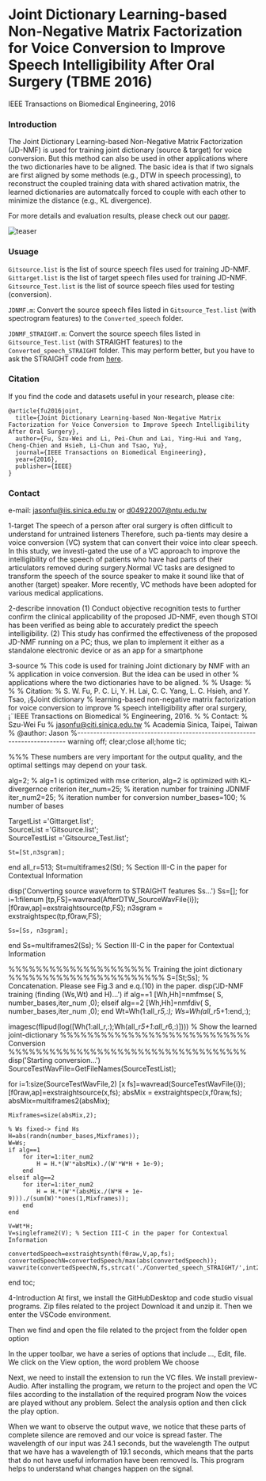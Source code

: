# Joint Dictionary Learning-based Non-Negative Matrix Factorization for Voice Conversion to Improve Speech Intelligibility After Oral Surgery (TBME 2016)


IEEE Transactions on Biomedical Engineering, 2016


### Introduction
The Joint Dictionary Learning-based Non-Negative Matrix Factorization (JD-NMF) is used for training joint dictionary (source & target) for voice conversion. But this method can also be used in other applications where the two dictionaries have to be aligned. The basic idea is that if two signals are first aligned by some methods (e.g., DTW in speech processing), to reconstruct the coupled training data with shared activation matrix, the learned dictionaries are automatcally forced to couple with each other to minimize the distance (e.g., KL divergence).


For more details and evaluation results, please check out our  [paper](http://ieeexplore.ieee.org/document/7797132/).

![teaser](https://jasonswfu.github.io/JasonFu.github.io/images/Joint_NMF.png)

### Usuage

`Gitsource.list` is the list of source speech files used for training JD-NMF.
`Gittarget.list` is the list of target speech files used for training JD-NMF.
`Gitsource_Test.list` is the list of source speech files used for testing (conversion).

`JDNMF.m`: Convert the source speech files listed in `Gitsource_Test.list` (with spectrogram features) to the `Converted_speech` folder.


`JDNMF_STRAIGHT.m`: Convert the source speech files listed in `Gitsource_Test.list` (with STRAIGHT features) to the `Converted_speech_STRAIGHT` folder. This may perform better, but you have to ask the STRAIGHT code from [here](http://www.wakayama-u.ac.jp/~kawahara/index-e.html).


### Citation

If you find the code and datasets useful in your research, please cite:

    @article{fu2016joint,
      title={Joint Dictionary Learning-based Non-Negative Matrix Factorization for Voice Conversion to Improve Speech Intelligibility After Oral Surgery},
      author={Fu, Szu-Wei and Li, Pei-Chun and Lai, Ying-Hui and Yang, Cheng-Chien and Hsieh, Li-Chun and Tsao, Yu},
      journal={IEEE Transactions on Biomedical Engineering},
      year={2016},
      publisher={IEEE}
    }
    
### Contact

e-mail: jasonfu@iis.sinica.edu.tw or d04922007@ntu.edu.tw








1-target
The speech of a person after oral surgery is often difficult to understand for untrained listeners Therefore, such pa-tients may desire a voice conversion (VC) system that can convert their voice into clear speech. In this study, we investi-gated the use of a VC approach to improve the intelligibility of the speech of patients who have had parts of their articulators removed during surgery.Normal VC tasks are designed to transform the speech of the source speaker to make it sound like that of another (target) speaker. More recently, VC methods have been adopted for various medical applications.

2-describe innovation
(1) Conduct objective recognition tests to further confirm the clinical applicability of the proposed JD-NMF, even though STOI has been verified as being able to accurately predict the speech intelligibility. (2) This study has confirmed the effectiveness of the proposed JD-NMF running on a PC; thus, we plan to implement it either as a standalone electronic device or as an app for a smartphone

3-source
% This code is used for training Joint dictionary by NMF with an
% application in voice conversion. But the idea can be used in other
% applications where the two dictionaries have to be aligned.
% 
% Usage: 
%        
% 
% Citation: 
%       S. W. Fu, P. C. Li, Y. H. Lai, C. C. Yang, L. C. Hsieh, and Y. Tsao, ¡§Joint dictionary
%       learning-based non-negative matrix factorization for voice conversion to improve
%       speech intelligibility after oral surgery,¡¨IEEE Transactions on Biomedical
%       Engineering, 2016.
% 
% Contact:
%        Szu-Wei Fu
%        jasonfu@citi.sinica.edu.tw
%        Academia Sinica, Taipei, Taiwan
% @author: Jason
%--------------------------------------------------------------------------
warning off;
clear;close all;home
tic;

%%% These numbers are very important for the output quality, and the optimal settings may depend on your task.

alg=2;               % alg=1 is optimized with mse criterion, alg=2 is optimized with KL-divergernce criterion
iter_num=25;         % iteration number for training JDNMF
iter_num2=25;         % iteration number for conversion
number_bases=100;     %  number of bases

TargetList     ='Gittarget.list';  
SourceList     ='Gitsource.list';      
SourceTestList ='Gitsource_Test.list'; 


    St=[St,n3sgram];
end
all_r=513;
St=multiframes2(St); % Section III-C in the paper for Contextual Information

disp('Converting source waveform to STRAIGHT features Ss...')
Ss=[];
for i=1:filenum
    [tp,FS]=wavread(AfterDTW_SourceWavFile{i}); 
    [f0raw,ap]=exstraightsource(tp,FS); 
    n3sgram = exstraightspec(tp,f0raw,FS); 
    
    Ss=[Ss, n3sgram];
end
Ss=multiframes2(Ss); % Section III-C in the paper for Contextual Information

%%%%%%%%%%%%%%%%%%%%% Training the joint dictionary %%%%%%%%%%%%%%%%%%%%%%%
S=[St;Ss];      % Concatenation. Please see Fig.3 and e.q.(10) in the paper.
disp('JD-NMF training (finding (Ws,Wt) and H)...')
if alg==1
    [Wh,Hh]=nmfmse( S, number_bases,iter_num ,0);
elseif alg==2
    [Wh,Hh]=nmfdiv( S, number_bases,iter_num ,0);
end
Wt=Wh(1:all_r*5,:); Ws=Wh(all_r*5+1:end,:);     

imagesc(flipud(log([Wh(1:all_r,:);Wh(all_r*5+1:all_r*6,:)])))   % Show the learned joint-dictionary
%%%%%%%%%%%%%%%%%%%%%%%%%%%% Conversion %%%%%%%%%%%%%%%%%%%%%%%%%%%%%%%%%%%
disp('Starting conversion...')
SourceTestWavFile=GetFileNames(SourceTestList);

for i=1:size(SourceTestWavFile,2)
    [x fs]=wavread(SourceTestWavFile{i});
    [f0raw,ap]=exstraightsource(x,fs); 
    absMix = exstraightspec(x,f0raw,fs); absMix=multiframes2(absMix);
    
    Mixframes=size(absMix,2);

    % Ws fixed-> find Hs
    H=abs(randn(number_bases,Mixframes)); 
    W=Ws;
    if alg==1
        for iter=1:iter_num2
            H = H.*(W'*absMix)./(W'*W*H + 1e-9);
        end
    elseif alg==2
        for iter=1:iter_num2
            H = H.*(W'*(absMix./(W*H + 1e-9)))./(sum(W)'*ones(1,Mixframes));
        end
    end

    V=Wt*H; 
    V=singleframe2(V); % Section III-C in the paper for Contextual Information

    convertedSpeech=exstraightsynth(f0raw,V,ap,fs);
    convertedSpeechN=convertedSpeech/max(abs(convertedSpeech));
    wavwrite(convertedSpeechN,fs,strcat('./Converted_speech_STRAIGHT/',int2str(i),'.wav')); 
end
toc;


4-Introduction
At first, we install the GitHubDesktop and code studio visual programs.  Zip files related to the project
 Download it and unzip it.  Then we enter the VSCode environment.

Then we find and open the file related to the project from the folder open option

In the upper toolbar, we have a series of options that include ..., Edit, file.  We click on the View option, the word problem
 We choose

Next, we need to install the extension to run the VC files.  We install preview-Audio.
 After installing the program, we return to the project and open the VC files according to the installation of the required program
 Now the voices are played without any problem.
Select the analysis option and then click the play option.

When we want to observe the output wave, we notice that these parts of complete silence are removed
 and our voice is spread faster.  The wavelength of our input was 24.1 seconds, but the wavelength
 The output that we have has a wavelength of 19.1 seconds, which means that the parts that do not have useful information have been removed
 Is.  This program helps to understand what changes happen on the signal.

